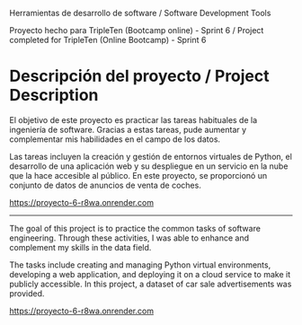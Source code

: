 Herramientas de desarrollo de software / Software Development Tools

Proyecto hecho para TripleTen (Bootcamp online) - Sprint 6 / Project completed for TripleTen (Online Bootcamp) - Sprint 6

# Descripción del proyecto / Project Description
El objetivo de este proyecto es practicar las tareas habituales de la ingeniería de software. Gracias a estas tareas, pude aumentar y complementar mis habilidades en el campo de los datos.

Las tareas incluyen la creación y gestión de entornos virtuales de Python, el desarrollo de una aplicación web y su despliegue en un servicio en la nube que la hace accesible al público. En este proyecto, se proporcionó un conjunto de datos de anuncios de venta de coches. 

https://proyecto-6-r8wa.onrender.com

--- 

The goal of this project is to practice the common tasks of software engineering. Through these activities, I was able to enhance and complement my skills in the data field.

The tasks include creating and managing Python virtual environments, developing a web application, and deploying it on a cloud service to make it publicly accessible. In this project, a dataset of car sale advertisements was provided.

https://proyecto-6-r8wa.onrender.com
